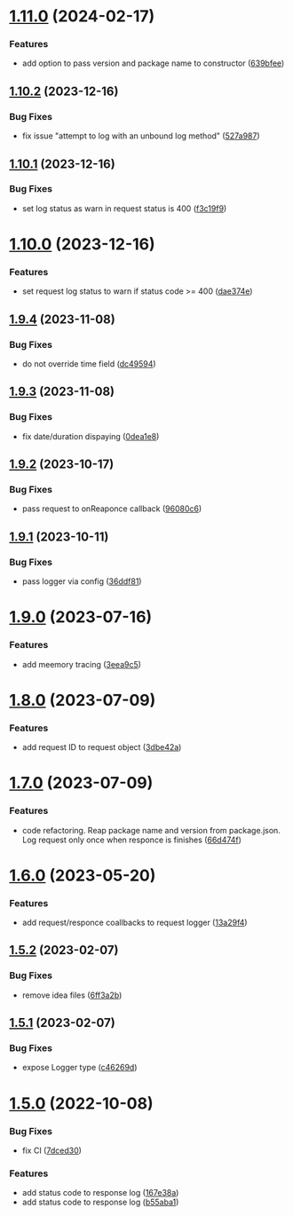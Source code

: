 # [1.11.0](https://github.com/advertikon/npm-logger/compare/v1.10.2...v1.11.0) (2024-02-17)


### Features

* add option to pass version and package name to constructor ([639bfee](https://github.com/advertikon/npm-logger/commit/639bfeee61f41cf98dc6b60f27a88826e835f506))

## [1.10.2](https://github.com/advertikon/npm-logger/compare/v1.10.1...v1.10.2) (2023-12-16)


### Bug Fixes

* fix issue "attempt to log with an unbound log method" ([527a987](https://github.com/advertikon/npm-logger/commit/527a9871016efbc1aafda90614eaf1a813220926))

## [1.10.1](https://github.com/advertikon/npm-logger/compare/v1.10.0...v1.10.1) (2023-12-16)


### Bug Fixes

* set log status as warn in request status is 400 ([f3c19f9](https://github.com/advertikon/npm-logger/commit/f3c19f91f4838e56fa9ec9dd69b147015ccf0c21))

# [1.10.0](https://github.com/advertikon/npm-logger/compare/v1.9.4...v1.10.0) (2023-12-16)


### Features

* set request log status to warn if status code >= 400 ([dae374e](https://github.com/advertikon/npm-logger/commit/dae374eefc04a8c73a96e0893b13569a903684b3))

## [1.9.4](https://github.com/advertikon/npm-logger/compare/v1.9.3...v1.9.4) (2023-11-08)


### Bug Fixes

* do not override time field ([dc49594](https://github.com/advertikon/npm-logger/commit/dc49594bf4cc21f9bd3cda1b5c5d44ec7ed6522d))

## [1.9.3](https://github.com/advertikon/npm-logger/compare/v1.9.2...v1.9.3) (2023-11-08)


### Bug Fixes

* fix date/duration dispaying ([0dea1e8](https://github.com/advertikon/npm-logger/commit/0dea1e806bbe82d26fb12fadc0ac31cf1227be23))

## [1.9.2](https://github.com/advertikon/npm-logger/compare/v1.9.1...v1.9.2) (2023-10-17)


### Bug Fixes

* pass request to onReaponce callback ([96080c6](https://github.com/advertikon/npm-logger/commit/96080c673d0784a82becb471ab999801ad8324bf))

## [1.9.1](https://github.com/advertikon/npm-logger/compare/v1.9.0...v1.9.1) (2023-10-11)


### Bug Fixes

* pass logger via config ([36ddf81](https://github.com/advertikon/npm-logger/commit/36ddf8177782e53b8928d10cb9513e2567a09308))

# [1.9.0](https://github.com/advertikon/npm-logger/compare/v1.8.0...v1.9.0) (2023-07-16)


### Features

* add meemory tracing ([3eea9c5](https://github.com/advertikon/npm-logger/commit/3eea9c5d44fba04ffc5ee8e7af352c6d16eee9f0))

# [1.8.0](https://github.com/advertikon/npm-logger/compare/v1.7.0...v1.8.0) (2023-07-09)


### Features

* add request ID to request object ([3dbe42a](https://github.com/advertikon/npm-logger/commit/3dbe42af0fe8fce2725c20500b497ce96c1354ee))

# [1.7.0](https://github.com/advertikon/npm-logger/compare/v1.6.0...v1.7.0) (2023-07-09)


### Features

* code refactoring. Reap package name and version from package.json. Log request only once when responce is finishes ([66d474f](https://github.com/advertikon/npm-logger/commit/66d474f29ef977df7d284a22353bb0749e036c94))

# [1.6.0](https://github.com/advertikon/npm-logger/compare/v1.5.2...v1.6.0) (2023-05-20)


### Features

* add request/responce coallbacks to request logger ([13a29f4](https://github.com/advertikon/npm-logger/commit/13a29f4281b7bfa11fd48358ea273bd490310b41))

## [1.5.2](https://github.com/advertikon/npm-logger/compare/v1.5.1...v1.5.2) (2023-02-07)


### Bug Fixes

* remove idea files ([6ff3a2b](https://github.com/advertikon/npm-logger/commit/6ff3a2b73c3dbbf926168fb01136ba487805dbec))

## [1.5.1](https://github.com/advertikon/npm-logger/compare/v1.5.0...v1.5.1) (2023-02-07)


### Bug Fixes

* expose Logger type ([c46269d](https://github.com/advertikon/npm-logger/commit/c46269ddb93f79ab3b458f956a34ce6b6d3fff86))

# [1.5.0](https://github.com/advertikon/npm-logger/compare/v1.4.6...v1.5.0) (2022-10-08)


### Bug Fixes

* fix CI ([7dced30](https://github.com/advertikon/npm-logger/commit/7dced307d887561dc64d7740a92c4eb229e75a96))


### Features

* add status code to response log ([167e38a](https://github.com/advertikon/npm-logger/commit/167e38aee697744500ad8aef48263e72a9478d03))
* add status code to response log ([b55aba1](https://github.com/advertikon/npm-logger/commit/b55aba1f58ad82051baa6227d381e171353c1682))
